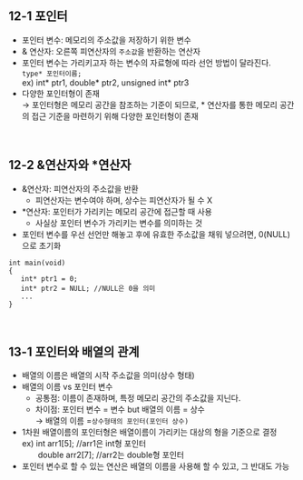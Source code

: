 ## 12-1 포인터
- 포인터 변수: 메모리의 주소값을 저장하기 위한 변수
- & 연산자: 오른쪽 피연산자의 `주소값`을 반환하는 연산자
- 포인터 변수는 가리키고자 하는 변수의 자료형에 따라 선언 방법이 달라진다. <br>
   `type* 포인터이름;` <br>
   ex) int* ptr1, double* ptr2, unsigned int* ptr3
- 다양한 포인터형이 존재 <br>
   → 포인터형은 메모리 공간을 참조하는 기준이 되므로, * 연산자를 통한 메모리 공간의 접근 기준을 마련하기 위해 다양한 포인터형이 존재
<br>

## 12-2 &연산자와 *연산자
- &연산자: 피연산자의 주소값을 반환
  - 피연산자는 변수여야 하며, 상수는 피연산자가 될 수 X
- *연산자: 포인터가 가리키는 메모리 공간에 접근할 때 사용
  - 사실상 포인터 변수가 가리키는 변수를 의미하는 것 
- 포인터 변수를 우선 선언만 해놓고 후에 유효한 주소값을 채워 넣으려면, 0(NULL)으로 초기화
```
int main(void)
{
   int* ptr1 = 0;
   int* ptr2 = NULL; //NULL은 0을 의미
   ...
}
```
<br>

## 13-1 포인터와 배열의 관계
- 배열의 이름은 배열의 시작 주소값을 의미(상수 형태)
- 배열의 이름 vs 포인터 변수
   - 공통점: 이름이 존재하며, 특정 메모리 공간의 주소값을 지닌다.
   - 차이점: 포인터 변수 = 변수 but 배열의 이름 = 상수 <br>
    → 배열의 이름 =`상수형태의 포인터(포인터 상수)`
- 1차원 배열이름의 포인터형은 배열이름이 가리키는 대상의 형을 기준으로 결정 <br>
  ex) int arr1[5]; //arr1은 int형 포인터 <br>
      　　double arr2[7]; //arr2는 double형 포인터     
- 포인터 변수로 할 수 있는 연산은 배열의 이름을 사용해 할 수 있고, 그 반대도 가능  
